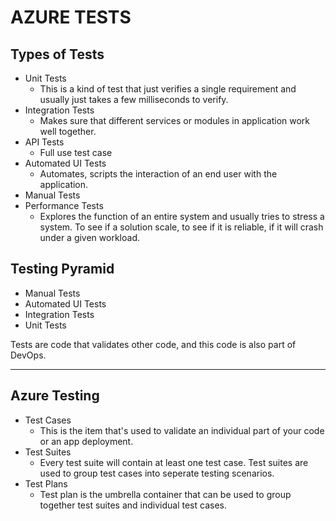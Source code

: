 # AZURE TESTS

## Types of Tests

- Unit Tests
  - This is a kind of test that just verifies a single requirement and usually just takes a few milliseconds to verify.
- Integration Tests
  - Makes sure that different services or modules in application work well together.
- API Tests
  - Full use test case
- Automated UI Tests
  - Automates, scripts the interaction of an end user with the application.
- Manual Tests
- Performance Tests
  - Explores the function of an entire system and usually tries to stress a system. To see if a solution scale, to see if it is reliable, if it will crash under a given workload.

## Testing Pyramid

- Manual Tests
- Automated UI Tests
- Integration Tests
- Unit Tests

Tests are code that validates other code, and this code is also part of DevOps.

---

## Azure Testing

- Test Cases
  - This is the item that's used to validate an individual part of your code or an app deployment.
- Test Suites
  - Every test suite will contain at least one test case. Test suites are used to group test cases into seperate testing scenarios.
- Test Plans
  - Test plan is the umbrella container that can be used to group together test suites and individual test cases.
